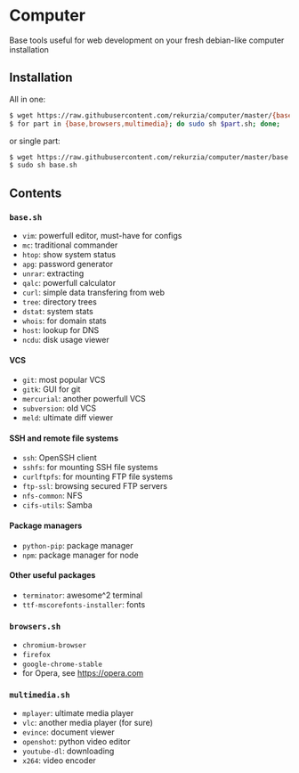 # Computer

Base tools useful for web development on your fresh debian-like computer installation

## Installation

All in one:

```bash
$ wget https://raw.githubusercontent.com/rekurzia/computer/master/{base,browsers,multimedia}.sh
$ for part in {base,browsers,multimedia}; do sudo sh $part.sh; done;
```

or single part:

```bash
$ wget https://raw.githubusercontent.com/rekurzia/computer/master/base.sh
$ sudo sh base.sh
```

## Contents

### `base.sh`

- `vim`: powerfull editor, must-have for configs
- `mc`: traditional commander
- `htop`: show system status
- `apg`: password generator
- `unrar`: extracting
- `qalc`: powerfull calculator
- `curl`: simple data transfering from web
- `tree`: directory trees
- `dstat`: system stats
- `whois`: for domain stats
- `host`: lookup for DNS
- `ncdu`: disk usage viewer

#### VCS

- `git`: most popular VCS
- `gitk`: GUI for git
- `mercurial`: another powerfull VCS
- `subversion`: old VCS
- `meld`: ultimate diff viewer

#### SSH and remote file systems

- `ssh`: OpenSSH client
- `sshfs`: for mounting SSH file systems
- `curlftpfs`: for mounting FTP file systems
- `ftp-ssl`: browsing secured FTP servers
- `nfs-common`: NFS
- `cifs-utils`: Samba

#### Package managers

- `python-pip`: package manager
- `npm`: package manager for node

#### Other useful packages

- `terminator`: awesome^2 terminal
- `ttf-mscorefonts-installer`: fonts

### `browsers.sh`

- `chromium-browser`
- `firefox`
- `google-chrome-stable`
- for Opera, see https://opera.com

### `multimedia.sh`

- `mplayer`: ultimate media player
- `vlc`: another media player (for sure)
- `evince`: document viewer
- `openshot`: python video editor
- `youtube-dl`: downloading
- `x264`: video encoder

